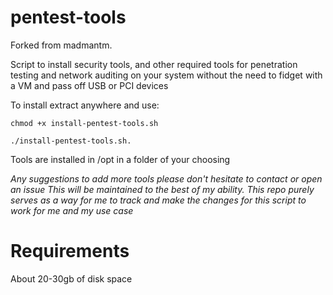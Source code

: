 pentest-tools
====================

Forked from madmantm.

Script to install security tools, and other required tools for penetration testing and network auditing on your system without the need to fidget with a VM and pass off USB or PCI devices

To install extract anywhere and use:
```
chmod +x install-pentest-tools.sh

./install-pentest-tools.sh.

```
Tools are installed in /opt in a folder of your choosing

*Any suggestions to add more tools please don't hesitate to contact or open an issue*
*This will be maintained to the best of my ability.*
*This repo purely serves as a way for me to track and make the changes for this script to work for me and my use case*

Requirements
====================
About 20-30gb of disk space
